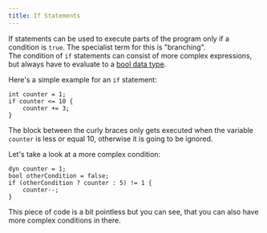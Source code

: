 ```yaml
---
title: If Statements
---
```


If statements can be used to execute parts of the program only if a condition is `true`. The specialist term for this is "branching". <br>
The condition of `if` statements can consist of more complex expressions, but always have to evaluate to a [bool data type](../data-types#the-bool-data-type).

Here's a simple example for an `if` statement:
```spice
int counter = 1;
if counter <= 10 {
	counter += 3;
}
```
The block between the curly braces only gets executed when the variable `counter` is less or equal 10, otherwise it is going to be ignored.

Let's take a look at a more complex condition:
```spice
dyn counter = 1;
bool otherCondition = false;
if (otherCondition ? counter : 5) != 1 {
	counter--;
}
```

This piece of code is a bit pointless but you can see, that you can also have more complex conditions in there.
